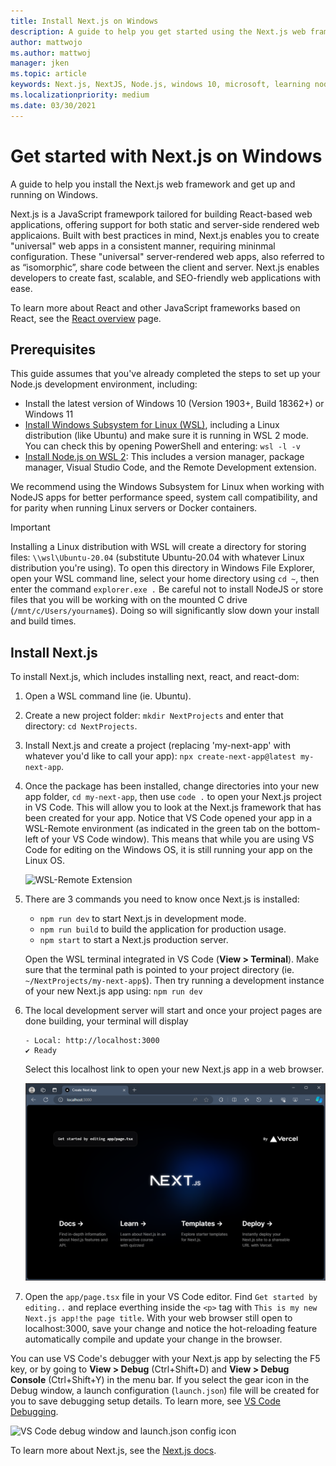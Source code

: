 ```yaml
---
title: Install Next.js on Windows
description: A guide to help you get started using the Next.js web frameworks on Windows Subsystem for Linux.
author: mattwojo 
ms.author: mattwoj 
manager: jken
ms.topic: article
keywords: Next.js, NextJS, Node.js, windows 10, microsoft, learning nodejs, node on windows, node on wsl, node on linux on windows, install node on windows, nodejs with vs code, develop with node on windows, develop with nodejs on windows, install node on WSL, NodeJS on Windows Subsystem for Linux
ms.localizationpriority: medium
ms.date: 03/30/2021
---
```


# Get started with Next.js on Windows

A guide to help you install the Next.js web framework and get up and running on Windows.

Next.js is a JavaScript framewpork tailored for building React-based web applications, offering support for both static and server-side rendered web applicaions. Built with best practices in mind, Next.js enables you to create "universal" web apps in a consistent manner, requiring mininmal configuration. These "universal" server-rendered web apps, also referred to as “isomorphic”, share code between the client and server.
Next.js enables developers to create fast, scalable, and SEO-friendly web applications with ease.

To learn more about React and other JavaScript frameworks based on React, see the [React overview](./react-overview.md) page.

## Prerequisites

This guide assumes that you've already completed the steps to set up your Node.js development environment, including:

- Install the latest version of Windows 10 (Version 1903+, Build 18362+) or Windows 11
- [Install Windows Subsystem for Linux (WSL)](/windows/wsl/install-win10), including a Linux distribution (like Ubuntu) and make sure it is running in WSL 2 mode. You can check this by opening PowerShell and entering: `wsl -l -v`
- [Install Node.js on WSL 2](./nodejs-on-wsl.md): This includes a version manager, package manager, Visual Studio Code, and the Remote Development extension.

We recommend using the Windows Subsystem for Linux when working with NodeJS apps for better performance speed, system call compatibility, and for parity when running Linux servers or Docker containers.

> [!IMPORTANT]
> Installing a Linux distribution with WSL will create a directory for storing files: `\\wsl\Ubuntu-20.04` (substitute Ubuntu-20.04 with whatever Linux distribution you're using). To open this directory in Windows File Explorer, open your WSL command line, select your home directory using `cd ~`, then enter the command `explorer.exe .` Be careful not to install NodeJS or store files that you will be working with on the mounted C drive (`/mnt/c/Users/yourname$`). Doing so will significantly slow down your install and build times.

## Install Next.js

To install Next.js, which includes installing next, react, and react-dom:

1. Open a WSL command line (ie. Ubuntu).

2. Create a new project folder: `mkdir NextProjects` and enter that directory: `cd NextProjects`.

3. Install Next.js and create a project (replacing 'my-next-app' with whatever you'd like to call your app): `npx create-next-app@latest my-next-app`.

4. Once the package has been installed, change directories into your new app folder, `cd my-next-app`, then use `code .` to open your Next.js project in VS Code. This will allow you to look at the Next.js framework that has been created for your app. Notice that VS Code opened your app in a WSL-Remote environment (as indicated in the green tab on the bottom-left of your VS Code window). This means that while you are using VS Code for editing on the Windows OS, it is still running your app on the Linux OS.

    ![WSL-Remote Extension](../../images/wsl-remote-extension.png)

5. There are 3 commands you need to know once Next.js is installed:

    - `npm run dev` to start Next.js in development mode.
    - `npm run build` to build the application for production usage.
    - `npm start` to start a Next.js production server.

    Open the WSL terminal integrated in VS Code (**View > Terminal**). Make sure that the terminal path is pointed to your project directory (ie. `~/NextProjects/my-next-app$`). Then try running a development instance of your new Next.js app using: `npm run dev`

6. The local development server will start and once your project pages are done building, your terminal will display

    ```terminal
    - Local: http://localhost:3000
    ✔ Ready
    ```
    Select this localhost link to open your new Next.js app in a web browser.

    ![Your Next.js app running in localhost:3000](../../images/next-app.png)

7. Open the `app/page.tsx` file in your VS Code editor. Find `Get started by editing..` and replace everthing inside the `<p>` tag with `This is my new Next.js app!the page title`. With your web browser still open to localhost:3000, save your change and notice the hot-reloading feature automatically compile and update your change in the browser.

You can use VS Code's debugger with your Next.js app by selecting the F5 key, or by going to **View > Debug** (Ctrl+Shift+D) and **View > Debug Console** (Ctrl+Shift+Y) in the menu bar. If you select the gear icon in the Debug window, a launch configuration (`launch.json`) file will be created for you to save debugging setup details. To learn more, see [VS Code Debugging](https://code.visualstudio.com/docs/nodejs/nodejs-debugging).

![VS Code debug window and launch.json config icon](../../images/vscode-debug-launch-configuration.png)

To learn more about Next.js, see the [Next.js docs](https://nextjs.org/docs).